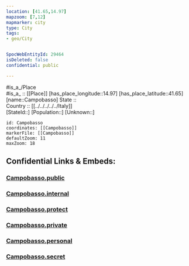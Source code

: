 ```yaml
---
location: [41.65,14.97] 
mapzoom: [7,12] 
mapmarker: city 
type: City
tags:
- geo/City


SpocWebEntityId: 29464
isDeleted: false
confidential: public

---
```

#is_a_/Place  
#is_a_ :: [[Place]] 
[has_place_longitude::14.97] 
[has_place_latitude::41.65] 
[name::Campobasso] 
State ::  
Country :: [[../../../../../Italy]]  
[StateId::] 
[Population::] 
[Unknown::] 


```leaflet
id: Campobasso
coordinates: [[Campobasso]] 
markerFile: [[Campobasso]] 
defaultZoom: 11 
maxZoom: 18
```


## Confidential Links & Embeds: 

### [Campobasso.public](/_public/\Earth\Continent\Europe\Europe~South\Italy\regions~Italy\Molise\Campobasso.Province\CityCampobasso.public.md) 

### [Campobasso.internal](/_internal/\Earth\Continent\Europe\Europe~South\Italy\regions~Italy\Molise\Campobasso.Province\CityCampobasso.internal.md) 

### [Campobasso.protect](/_protect/\Earth\Continent\Europe\Europe~South\Italy\regions~Italy\Molise\Campobasso.Province\CityCampobasso.protect.md) 

### [Campobasso.private](/_private/\Earth\Continent\Europe\Europe~South\Italy\regions~Italy\Molise\Campobasso.Province\CityCampobasso.private.md) 

### [Campobasso.personal](/_personal/\Earth\Continent\Europe\Europe~South\Italy\regions~Italy\Molise\Campobasso.Province\CityCampobasso.personal.md) 

### [Campobasso.secret](/_secret/\Earth\Continent\Europe\Europe~South\Italy\regions~Italy\Molise\Campobasso.Province\CityCampobasso.secret.md)

